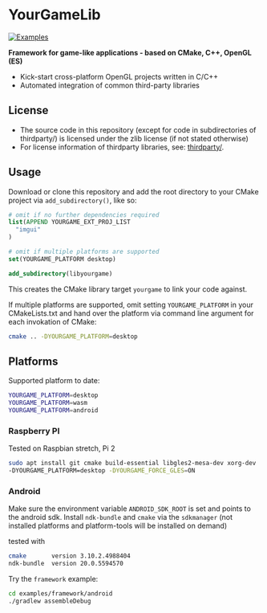 # YourGameLib

[![Examples](https://github.com/duddel/yourgamelib/workflows/examples/badge.svg)](https://github.com/duddel/yourgamelib/actions?query=workflow%3Aexamples)

**Framework for game-like applications - based on CMake, C++, OpenGL (ES)**

-   Kick-start cross-platform OpenGL projects written in C/C++
-   Automated integration of common third-party libraries

## License

-   The source code in this repository (except for code in subdirectories of thirdparty/) is licensed under the zlib license (if not stated otherwise)
-   For license information of thirdparty libraries, see: [thirdparty/](thirdparty/).

## Usage

Download or clone this repository and add the root directory to your CMake project via `add_subdirectory()`, like so:

```cmake
# omit if no further dependencies required
list(APPEND YOURGAME_EXT_PROJ_LIST
  "imgui"
)

# omit if multiple platforms are supported
set(YOURGAME_PLATFORM desktop)

add_subdirectory(libyourgame)
```

This creates the CMake library target `yourgame` to link your code against.

If multiple platforms are supported, omit setting `YOURGAME_PLATFORM` in your CMakeLists.txt and hand over the platform via command line argument for each invokation of CMake:

```bash
cmake .. -DYOURGAME_PLATFORM=desktop
```

## Platforms

Supported platform to date:

```bash
YOURGAME_PLATFORM=desktop
YOURGAME_PLATFORM=wasm
YOURGAME_PLATFORM=android
```

### Raspberry PI

Tested on Raspbian stretch, Pi 2

```bash
sudo apt install git cmake build-essential libgles2-mesa-dev xorg-dev
-DYOURGAME_PLATFORM=desktop -DYOURGAME_FORCE_GLES=ON
```

### Android

Make sure the environment variable `ANDROID_SDK_ROOT` is set and points to the android sdk. Install `ndk-bundle` and `cmake` via the `sdkmanager` (not installed platforms and platform-tools will be installed on demand)

tested with

```bash
cmake       version 3.10.2.4988404
ndk-bundle  version 20.0.5594570
```

Try the `framework` example:

```bash
cd examples/framework/android
./gradlew assembleDebug
```
